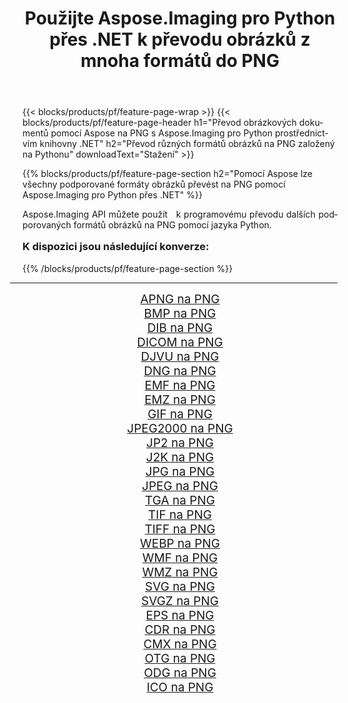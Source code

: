 ﻿---
title: Použijte Aspose.Imaging pro Python přes .NET k převodu obrázků z mnoha formátů do PNG 
weight: 3920
url: /cs/python-net/conversion/to/png/ 
lang: cs
langdirlevel: 2
locales: zh-hans,ja,it,ru,de,es,fr,nl,id,lt,pl,pt,vi,tr,ko,zh-hant,ar,hi,th,sv,cs,uk,he
description: Aspose.Imaging pro Python přes knihovnu .NET můžete použít k převodu z různých formátů do PNG
---

{{< blocks/products/pf/feature-page-wrap >}}
{{< blocks/products/pf/feature-page-header h1="Převod obrázkových dokumentů pomocí Aspose na PNG s Aspose.Imaging pro Python prostřednictvím knihovny .NET" h2="Převod různých formátů obrázků na PNG založený na Pythonu" downloadText="Stažení" >}}


{{% blocks/products/pf/feature-page-section  h2="Pomocí Aspose lze všechny podporované formáty obrázků převést na PNG pomocí Aspose.Imaging pro Python přes .NET" %}}
<p align=justify>Aspose.Imaging API můžete použít   k programovému převodu dalších podporovaných formátů obrázků na PNG pomocí jazyka Python.</p>
<h3 style="margin-top:16px;">
K dispozici jsou následující konverze:
</h3>
{{% /blocks/products/pf/feature-page-section %}}
<div class="container-fluid productfamilypage bg-gray">
    <div class="convertypes bg-gray agp-content section">
        <div class="container">
		<hr style="margin-left:-20px;"/>
		<div class="row other-converters" style="gap: 10px;font-size: 19px;text-align:center;">
		    <div class='col-md-3 other-converter remove-lp remove-rp'><a href="/imaging/cs/python-net/conversion/apng-to-png/" style="padding:15px;">APNG na PNG</a></div>
<div class='col-md-3 other-converter remove-lp remove-rp'><a href="/imaging/cs/python-net/conversion/bmp-to-png/" style="padding:15px;">BMP na PNG</a></div>
<div class='col-md-3 other-converter remove-lp remove-rp'><a href="/imaging/cs/python-net/conversion/dib-to-png/" style="padding:15px;">DIB na PNG</a></div>
<div class='col-md-3 other-converter remove-lp remove-rp'><a href="/imaging/cs/python-net/conversion/dicom-to-png/" style="padding:15px;">DICOM na PNG</a></div>
<div class='col-md-3 other-converter remove-lp remove-rp'><a href="/imaging/cs/python-net/conversion/djvu-to-png/" style="padding:15px;">DJVU na PNG</a></div>
<div class='col-md-3 other-converter remove-lp remove-rp'><a href="/imaging/cs/python-net/conversion/dng-to-png/" style="padding:15px;">DNG na PNG</a></div>
<div class='col-md-3 other-converter remove-lp remove-rp'><a href="/imaging/cs/python-net/conversion/emf-to-png/" style="padding:15px;">EMF na PNG</a></div>
<div class='col-md-3 other-converter remove-lp remove-rp'><a href="/imaging/cs/python-net/conversion/emz-to-png/" style="padding:15px;">EMZ na PNG</a></div>
<div class='col-md-3 other-converter remove-lp remove-rp'><a href="/imaging/cs/python-net/conversion/gif-to-png/" style="padding:15px;">GIF na PNG</a></div>
<div class='col-md-3 other-converter remove-lp remove-rp'><a href="/imaging/cs/python-net/conversion/jpeg2000-to-png/" style="padding:15px;">JPEG2000 na PNG</a></div>
<div class='col-md-3 other-converter remove-lp remove-rp'><a href="/imaging/cs/python-net/conversion/jp2-to-png/" style="padding:15px;">JP2 na PNG</a></div>
<div class='col-md-3 other-converter remove-lp remove-rp'><a href="/imaging/cs/python-net/conversion/j2k-to-png/" style="padding:15px;">J2K na PNG</a></div>
<div class='col-md-3 other-converter remove-lp remove-rp'><a href="/imaging/cs/python-net/conversion/jpg-to-png/" style="padding:15px;">JPG na PNG</a></div>
<div class='col-md-3 other-converter remove-lp remove-rp'><a href="/imaging/cs/python-net/conversion/jpeg-to-png/" style="padding:15px;">JPEG na PNG</a></div>
<div class='col-md-3 other-converter remove-lp remove-rp'><a href="/imaging/cs/python-net/conversion/tga-to-png/" style="padding:15px;">TGA na PNG</a></div>
<div class='col-md-3 other-converter remove-lp remove-rp'><a href="/imaging/cs/python-net/conversion/tif-to-png/" style="padding:15px;">TIF na PNG</a></div>
<div class='col-md-3 other-converter remove-lp remove-rp'><a href="/imaging/cs/python-net/conversion/tiff-to-png/" style="padding:15px;">TIFF na PNG</a></div>
<div class='col-md-3 other-converter remove-lp remove-rp'><a href="/imaging/cs/python-net/conversion/webp-to-png/" style="padding:15px;">WEBP na PNG</a></div>
<div class='col-md-3 other-converter remove-lp remove-rp'><a href="/imaging/cs/python-net/conversion/wmf-to-png/" style="padding:15px;">WMF na PNG</a></div>
<div class='col-md-3 other-converter remove-lp remove-rp'><a href="/imaging/cs/python-net/conversion/wmz-to-png/" style="padding:15px;">WMZ na PNG</a></div>
<div class='col-md-3 other-converter remove-lp remove-rp'><a href="/imaging/cs/python-net/conversion/svg-to-png/" style="padding:15px;">SVG na PNG</a></div>
<div class='col-md-3 other-converter remove-lp remove-rp'><a href="/imaging/cs/python-net/conversion/svgz-to-png/" style="padding:15px;">SVGZ na PNG</a></div>
<div class='col-md-3 other-converter remove-lp remove-rp'><a href="/imaging/cs/python-net/conversion/eps-to-png/" style="padding:15px;">EPS na PNG</a></div>
<div class='col-md-3 other-converter remove-lp remove-rp'><a href="/imaging/cs/python-net/conversion/cdr-to-png/" style="padding:15px;">CDR na PNG</a></div>
<div class='col-md-3 other-converter remove-lp remove-rp'><a href="/imaging/cs/python-net/conversion/cmx-to-png/" style="padding:15px;">CMX na PNG</a></div>
<div class='col-md-3 other-converter remove-lp remove-rp'><a href="/imaging/cs/python-net/conversion/otg-to-png/" style="padding:15px;">OTG na PNG</a></div>
<div class='col-md-3 other-converter remove-lp remove-rp'><a href="/imaging/cs/python-net/conversion/odg-to-png/" style="padding:15px;">ODG na PNG</a></div>
<div class='col-md-3 other-converter remove-lp remove-rp'><a href="/imaging/cs/python-net/conversion/ico-to-png/" style="padding:15px;">ICO na PNG</a></div>
                </div>
        </div>
    </div>
</div>
<br/>

